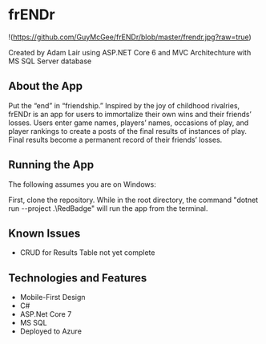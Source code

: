 # frENDr

!(https://github.com/GuyMcGee/frENDr/blob/master/frendr.jpg?raw=true)

Created by Adam Lair using ASP.NET Core 6 and MVC Architechture with MS SQL Server database

## About the App

Put the “end” in “friendship.” Inspired by the joy of childhood rivalries, frENDr is an app for users to immortalize their own wins and their friends’ losses. Users enter game names, players’ names, occasions of play, and player rankings to create a posts of the final results of instances of play. Final results become a permanent record of their friends’ losses.

## Running the App
The following assumes you are on Windows:

First, clone the repository. While in the root directory, the command "dotnet run --project .\RedBadge\" will run the app from the terminal.

## Known Issues
 - CRUD for Results Table not yet complete

## Technologies and Features
 - Mobile-First Design
 - C#
 - ASP.Net Core 7
 - MS SQL
 - Deployed to Azure

